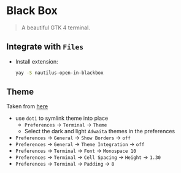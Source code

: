 # Black Box

> A beautiful GTK 4 terminal.

## Integrate with `Files`

- Install extension:
  ```sh
  yay -S nautilus-open-in-blackbox
  ```

## Theme

Taken from [here](https://gist.github.com/vixalien/befdb265f7ed9132f990832b2aa35e05)

- use `doti` to symlink theme into place
  - `Preferences` -> `Terminal` -> `Theme`
  - Select the dark and light `Adwaita` themes in the preferences
- `Preferences` -> `General` -> `Show Borders` -> `off`
- `Preferences` -> `General` -> `Theme Integration` -> `off`
- `Preferences` -> `Terminal` -> `Font` -> `Monospace 10`
- `Preferences` -> `Terminal` -> `Cell Spacing` -> `Height` -> `1.30`
- `Preferences` -> `Terminal` -> `Padding` -> `8`
